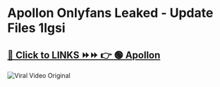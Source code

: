 
 # Apollon Onlyfans Leaked - Update Files 1lgsi

## <h2><a href="https://clipsfans.com/Apollon&ref=git">🔗 Click to LINKS ⏩⏩ 👉 🟢 Apollon </a></h2>

<a href="https://clipsfans.com/Apollon&ref=git" rel="nofollow" data-target="animated-image.originalLink"><img src="https://i.ibb.co.com/xMMVF88/686577567.gif" alt="Viral Video Original" style="max-width: 100%; display: inline-block;" data-target="animated-image.originalImage"></a>

